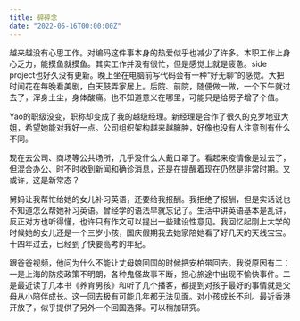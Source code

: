 ```yaml
---
title: 碎碎念
date: "2022-05-16T00:00:00Z"
---
```


越来越没有心思工作。对编码这件事本身的热爱似乎也减少了许多。本职工作上身心乏力，能摸鱼就摸鱼。其实工作并没有很忙，但是感觉上就是疲惫。side project也好久没有更新。晚上坐在电脑前写代码会有一种“好无聊”的感觉。大把时间花在每晚看美剧，白天鼓弄家居上。后院、前院，随便做一做，一个下午就过去了，浑身土尘，身体酸痛。也不知道意义在哪里，可能只是给房子增了个值。

Yao的职级没变，职称却变成了我的越级经理。新经理是合作了很久的克罗地亚大姐，希望她能对我好一点。公司组织架构越来越臃肿，好像也没有人注意到有什么不同。

现在去公司、商场等公共场所，几乎没什么人戴口罩了。看起来疫情像是过去了，但混合办公、时不时收到新闻和确诊消息，还是在提醒着现在仍然是非常时期。又或许，这是新常态？

舅妈让我帮忙给她的女儿补习英语，还要给我报酬。我拒绝了报酬，但是实话说也不知道怎么帮她补习英语。曾经学的语法早就忘记了。生活中讲英语基本是乱讲，反正对方也听得懂，也许只有作文可以提出一些建设性意见。我回忆起刚上大学的时候她的女儿还是一个三岁小孩，国庆假期我去她家陪她看了好几天的天线宝宝。十四年过去，已经到了快要高考的年纪。

跟爸爸视频，他问为什么不能让丈母娘回国的时候把安柏带回去。我说原因有二：一是上海的防疫政策不明朗，各种鬼怪故事不断，担心旅途中出现不愉快事件。二是最近读了几本书《养育男孩》和听了几个播客，都提到对孩子最好的事情就是父母从小陪伴成长。这一回去极有可能几年都无法见面。对小孩成长不利。最近香港开放了，似乎提供了另外一个回国选择。可以稍加研究。